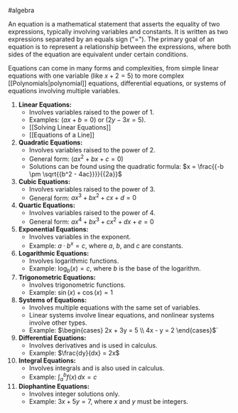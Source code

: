 #algebra 

An equation is a mathematical statement that asserts the equality of two expressions, typically involving variables and constants. It is written as two expressions separated by an equals sign ("="). The primary goal of an equation is to represent a relationship between the expressions, where both sides of the equation are equivalent under certain conditions.

Equations can come in many forms and complexities, from simple linear equations with one variable (like $x+2=5$) to more complex [[Polynomials|polynomial]] equations, differential equations, or systems of equations involving multiple variables.


1. **Linear Equations:**
    - Involves variables raised to the power of 1.
    - Examples: $(ax + b = 0)$ or $(2y - 3x = 5).$
    - [[Solving Linear Equations]]
    - [[Equations of a Line]]
1. **Quadratic Equations:**
    - Involves variables raised to the power of 2.
    - General form: $(ax^2 + bx + c = 0)$
    - Solutions can be found using the quadratic formula: $x = \frac{{-b \pm \sqrt{{b^2 - 4ac}}}}{{2a}}$
2. **Cubic Equations:**
    - Involves variables raised to the power of 3.
    - General form: $ax^3 + bx^2 + cx + d = 0$
3. **Quartic Equations:**
    - Involves variables raised to the power of 4.
    - General form: $ax^4 + bx^3 + cx^2 + dx + e = 0$
4. **Exponential Equations:**
    - Involves variables in the exponent.
    - Example: $a \cdot b^x = c$, where $a$, $b$, and $c$ are constants.
5. **Logarithmic Equations:**
    - Involves logarithmic functions.
    - Example: $\log_b(x) = c$, where $b$ is the base of the logarithm.
6. **Trigonometric Equations:**
    - Involves trigonometric functions.
    - Example: $\sin(x) + \cos(x) = 1$
7. **Systems of Equations:**
    - Involves multiple equations with the same set of variables.
    - Linear systems involve linear equations, and nonlinear systems involve other types.
    - Example: $\begin{cases} 2x + 3y = 5 \\ 4x - y = 2 \end{cases}$`
8. **Differential Equations:**
    - Involves derivatives and is used in calculus.
    - Example: $\frac{dy}{dx} = 2x$
9. **Integral Equations:**
    - Involves integrals and is also used in calculus.
    - Example: $\int_{a}^{b} f(x) \,dx = c$
10. **Diophantine Equations:**
    - Involves integer solutions only.
    - Example: $3x + 5y = 7$, where $x$ and $y$ must be integers.